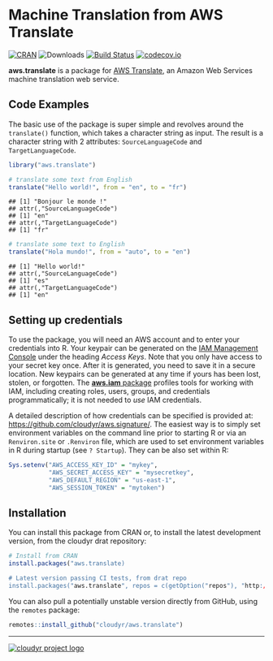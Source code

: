 # Machine Translation from AWS Translate

[![CRAN](https://www.r-pkg.org/badges/version/aws.translate)](https://cran.r-project.org/package=aws.translate)
![Downloads](https://cranlogs.r-pkg.org/badges/aws.translate)
[![Build Status](https://travis-ci.org/cloudyr/aws.translate.png?branch=master)](https://travis-ci.org/cloudyr/aws.translate)
[![codecov.io](https://codecov.io/github/cloudyr/aws.translate/coverage.svg?branch=master)](https://codecov.io/github/cloudyr/aws.translate?branch=master)


**aws.translate** is a package for [AWS Translate](https://aws.amazon.com/translate/), an Amazon Web Services machine translation web service.

## Code Examples

The basic use of the package is super simple and revolves around the `translate()` function, which takes a character string as input. The result is a character string with 2 attributes: `SourceLanguageCode` and `TargetLanguageCode`.


```r
library("aws.translate")

# translate some text from English
translate("Hello world!", from = "en", to = "fr")
```

```
## [1] "Bonjour le monde !"
## attr(,"SourceLanguageCode")
## [1] "en"
## attr(,"TargetLanguageCode")
## [1] "fr"
```

```r
# translate some text to English
translate("Hola mundo!", from = "auto", to = "en")
```

```
## [1] "Hello world!"
## attr(,"SourceLanguageCode")
## [1] "es"
## attr(,"TargetLanguageCode")
## [1] "en"
```


## Setting up credentials

To use the package, you will need an AWS account and to enter your credentials into R. Your keypair can be generated on the [IAM Management Console](https://aws.amazon.com/) under the heading *Access Keys*. Note that you only have access to your secret key once. After it is generated, you need to save it in a secure location. New keypairs can be generated at any time if yours has been lost, stolen, or forgotten. The [**aws.iam** package](https://github.com/cloudyr/aws.iam) profiles tools for working with IAM, including creating roles, users, groups, and credentials programmatically; it is not needed to *use* IAM credentials.

A detailed description of how credentials can be specified is provided at: https://github.com/cloudyr/aws.signature/. The easiest way is to simply set environment variables on the command line prior to starting R or via an `Renviron.site` or `.Renviron` file, which are used to set environment variables in R during startup (see `? Startup`). They can be also set within R:

```R
Sys.setenv("AWS_ACCESS_KEY_ID" = "mykey",
           "AWS_SECRET_ACCESS_KEY" = "mysecretkey",
           "AWS_DEFAULT_REGION" = "us-east-1",
           "AWS_SESSION_TOKEN" = "mytoken")
```


## Installation

You can install this package from CRAN or, to install the latest development version, from the cloudyr drat repository:

```R
# Install from CRAN
install.packages("aws.translate)

# Latest version passing CI tests, from drat repo
install.packages("aws.translate", repos = c(getOption("repos"), "http://cloudyr.github.io/drat"))
```

You can also pull a potentially unstable version directly from GitHub, using the `remotes` package:

```R
remotes::install_github("cloudyr/aws.translate")
```

---
[![cloudyr project logo](http://i.imgur.com/JHS98Y7.png)](https://github.com/cloudyr)
